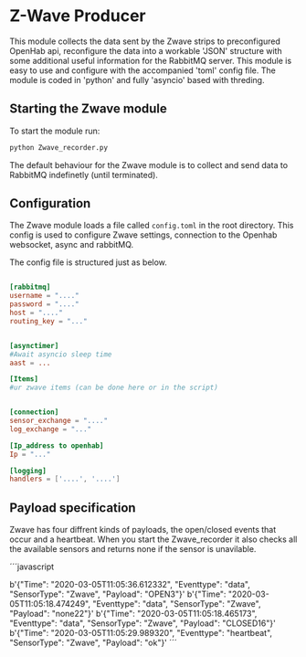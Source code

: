 # Z-Wave Producer
<!--
Text here
-->
This module collects the data sent by the Zwave strips to preconfigured OpenHab api, reconfigure the data into a workable 'JSON' structure with some additional useful information for the RabbitMQ server. This module is easy to use and configure with the accompanied 'toml' config file. The module is coded in 'python' and fully 'asyncio' based with threding. 

## Starting the Zwave module
To start the module run:
```bash
python Zwave_recorder.py
```
The default behaviour for the Zwave module is to collect and send data to RabbitMQ indefinetly (until terminated).

## Configuration

The Zwave module loads a file called `config.toml` in the root directory.
This config is used to configure Zwave settings, connection to the Openhab websocket, async and rabbitMQ.

The config file is structured just as below.

```toml

[rabbitmq]
username = "...."
password = "...."
host = "...."
routing_key = "..."


[asynctimer]
#Await asyncio sleep time
aast = ...

[Items]
#ur zwave items (can be done here or in the script)


[connection]
sensor_exchange = "...."
log_exchange = "..."

[Ip_address to openhab]
Ip = "..."

[logging]
handlers = ['....', '....']

```
## Payload specification
Zwave has four diffrent kinds of payloads, the open/closed events that occur and a heartbeat. When you start the Zwave_recorder it also checks all the available sensors and returns none if the sensor is unavilable.

´´´javascript

b'{"Time": "2020-03-05T11:05:36.612332", "Eventtype": "data", "SensorType": "Zwave", "Payload": "OPEN3"}'
b'{"Time": "2020-03-05T11:05:18.474249", "Eventtype": "data", "SensorType": "Zwave", "Payload": "none22"}'
b'{"Time": "2020-03-05T11:05:18.465173", "Eventtype": "data", "SensorType": "Zwave", "Payload": "CLOSED16"}'
b'{"Time": "2020-03-05T11:05:29.989320", "Eventtype": "heartbeat", "SensorType": "Zwave", "Payload": "ok"}'
´´´